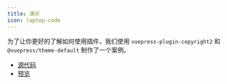 ```yaml
---
title: 演示
icon: laptop-code
---
```


为了让你更好的了解如何使用插件，我们使用 `vuepress-plugin-copyright2` 和 `@vuepress/theme-default` 制作了一个案例。

- [源代码](https://github.com/vuepress-theme-hope/vuepress-theme-hope/tree/main/demo/copyright2/)
- [预览](https://plugin-copyright2-demo.vuejs.press)
